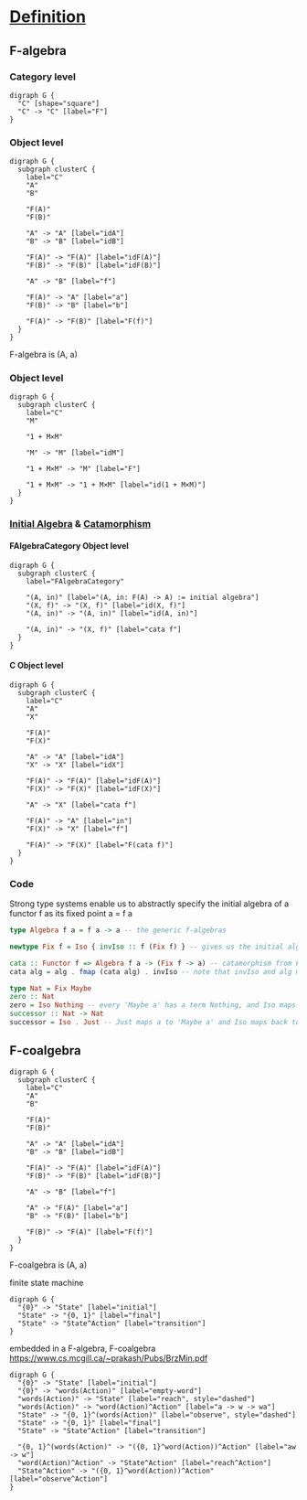 # [Definition](https://en.wikipedia.org/wiki/F-algebra)

## F-algebra

### Category level

```graphviz
digraph G {
  "C" [shape="square"]
  "C" -> "C" [label="F"]
}
```
### Object level

```graphviz
digraph G {
  subgraph clusterC {
    label="C"
    "A"
    "B"    

    "F(A)"
    "F(B)"

    "A" -> "A" [label="idA"]
    "B" -> "B" [label="idB"]

    "F(A)" -> "F(A)" [label="idF(A)"]
    "F(B)" -> "F(B)" [label="idF(B)"]

    "A" -> "B" [label="f"]

    "F(A)" -> "A" [label="a"]
    "F(B)" -> "B" [label="b"]

    "F(A)" -> "F(B)" [label="F(f)"]
  }
}
```

F-algebra is (A, a)

<!-- TODO add https://en.wikipedia.org/wiki/F-algebra#Algebraic_structures -->

### Object level

```graphviz
digraph G {
  subgraph clusterC {
    label="C"
    "M" 

    "1 + M×M"

    "M" -> "M" [label="idM"]

    "1 + M×M" -> "M" [label="F"]

    "1 + M×M" -> "1 + M×M" [label="id(1 + M×M)"]
  }
}
```

<!-- F(M) = 1 + M×M -->

### [Initial Algebra](https://en.wikipedia.org/wiki/Initial_algebra) & [Catamorphism](https://en.wikipedia.org/wiki/Catamorphism)

#### FAlgebraCategory Object level

```graphviz
digraph G {
  subgraph clusterC {
    label="FAlgebraCategory"

    "(A, in)" [label="(A, in: F(A) -> A) := initial algebra"]
    "(X, f)" -> "(X, f)" [label="id(X, f)"]
    "(A, in)" -> "(A, in)" [label="id(A, in)"]

    "(A, in)" -> "(X, f)" [label="cata f"]
  }
}
```

#### C Object level

```graphviz
digraph G {
  subgraph clusterC {
    label="C"
    "A"
    "X"    

    "F(A)"
    "F(X)"

    "A" -> "A" [label="idA"]
    "X" -> "X" [label="idX"]

    "F(A)" -> "F(A)" [label="idF(A)"]
    "F(X)" -> "F(X)" [label="idF(X)"]

    "A" -> "X" [label="cata f"]

    "F(A)" -> "A" [label="in"]
    "F(X)" -> "X" [label="f"]

    "F(A)" -> "F(X)" [label="F(cata f)"]
  }
}
```

### Code

Strong type systems enable us to abstractly specify the initial algebra of a functor f as its fixed point a = f a

```haskell
type Algebra f a = f a -> a -- the generic f-algebras

newtype Fix f = Iso { invIso :: f (Fix f) } -- gives us the initial algebra for the functor f

cata :: Functor f => Algebra f a -> (Fix f -> a) -- catamorphism from Fix f to a
cata alg = alg . fmap (cata alg) . invIso -- note that invIso and alg map in opposite directions
```

```haskell
type Nat = Fix Maybe
zero :: Nat
zero = Iso Nothing -- every 'Maybe a' has a term Nothing, and Iso maps it into a
successor :: Nat -> Nat
successor = Iso . Just -- Just maps a to 'Maybe a' and Iso maps back to a new term
```

## F-coalgebra

```graphviz
digraph G {
  subgraph clusterC {
    label="C"
    "A"
    "B"    

    "F(A)"
    "F(B)"

    "A" -> "A" [label="idA"]
    "B" -> "B" [label="idB"]

    "F(A)" -> "F(A)" [label="idF(A)"]
    "F(B)" -> "F(B)" [label="idF(B)"]

    "A" -> "B" [label="f"]

    "A" -> "F(A)" [label="a"]
    "B" -> "F(B)" [label="b"]

    "F(B)" -> "F(A)" [label="F(f)"]
  }
}
```

F-coalgebra is (A, a)

<!-- TODO add coalgebra examples (transition systems, lambda calculus?) -->

finite state machine

```graphviz
digraph G {
  "{0}" -> "State" [label="initial"]
  "State" -> "{0, 1}" [label="final"]
  "State" -> "State^Action" [label="transition"]
}
```

embedded in a F-algebra, F-coalgebra
https://www.cs.mcgill.ca/~prakash/Pubs/BrzMin.pdf

```graphviz
digraph G {
  "{0}" -> "State" [label="initial"]
  "{0}" -> "words(Action)" [label="empty-word"]
  "words(Action)" -> "State" [label="reach", style="dashed"]
  "words(Action)" -> "word(Action)^Action" [label="a -> w -> wa"]
  "State" -> "{0, 1}^(words(Action)" [label="observe", style="dashed"]
  "State" -> "{0, 1}" [label="final"]
  "State" -> "State^Action" [label="transition"]

  "{0, 1}^(words(Action)" -> "({0, 1}^word(Action))^Action" [label="aw -> w"]
  "word(Action)^Action" -> "State^Action" [label="reach^Action"]
  "State^Action" -> "({0, 1}^word(Action))^Action" [label="observe^Action"]
}
```

<!-- TODO add terminal coalgebra -->

<!-- TODO add https://en.wikipedia.org/wiki/Anamorphism -->